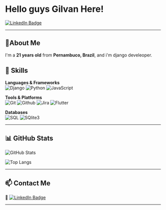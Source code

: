 # Hello guys Gilvan Here!

[![LinkedIn Badge](https://img.shields.io/badge/LinkedIn-blue?logo=linkedin)](https://www.linkedin.com/in/gilvan-filho-4605042a6?utm_source=share&utm_campaign=share_via&utm_content=profile&utm_medium=android_app)


---

## 🧑About Me

I'm a **21 years old** from **Pernambuco, Brazil**, and i'm django develeoper.


## 🧰 Skills

**Languages & Frameworks**  
![Django](https://img.shields.io/badge/django-%23092E20.svg?style=for-the-badge&logo=django&logoColor=white)
![Python](https://img.shields.io/badge/Python-%233776AB?style=for-the-badge&logo=python&logoColor=white)
![JavaScript](https://img.shields.io/badge/JavaScript-%23F7DF1E?style=for-the-badge&logo=javascript&logoColor=black)




**Tools & Platforms**  
![Git](https://img.shields.io/badge/Git-2496ED?style=flat&logo=git&logoColor=white)
![Github](https://img.shields.io/badge/Github-326CE5?style=flat&logo=github&logoColor=white)
![Jira](https://img.shields.io/badge/Jira-232F3E?style=flat&logo=jira&logoColor=white)
![Flutter](https://img.shields.io/badge/FlutterFlow-25A162?style=flat&logo=flutter5&logoColor=white)

**Databases**  
![SQL](https://img.shields.io/badge/SQL-336791?style=flat&logo=sql&logoColor=white)
![SQlite3](https://img.shields.io/badge/SQlite3-47A248?style=flat&logo=sqlite&logoColor=white)

---

## 📊 GitHub Stats

![GitHub Stats](https://github-readme-stats.vercel.app/api?username=Gilvan14&show_icons=true&theme=tokyonight)

![Top Langs](https://github-readme-stats.vercel.app/api/top-langs/?username=Gilvan14&layout=compact&theme=tokyonight)


---

## 📫 Contact Me

🔗 [![LinkedIn Badge](https://img.shields.io/badge/LinkedIn-blue?logo=linkedin)](https://www.linkedin.com/in/gilvan-filho-4605042a6?utm_source=share&utm_campaign=share_via&utm_content=profile&utm_medium=android_app)


---
